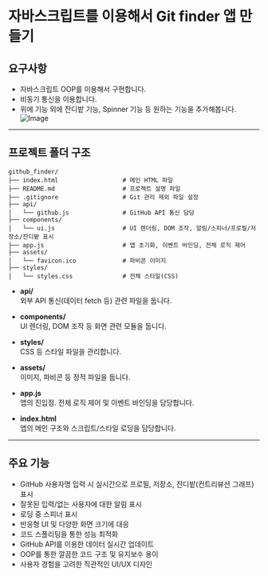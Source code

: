 # 자바스크립트를 이용해서 Git finder 앱 만들기

## 요구사항

- 자바스크립트 OOP를 이용해서 구현합니다.
- 비동기 통신을 이용합니다.
- 위에 기능 외에 잔디밭 기능, Spinner 기능 등 원하는 기능을 추가해봅니다.
  ![Image](https://github.com/user-attachments/assets/faf49069-4a58-439b-a068-f2b29b05a0dd)

---

## 프로젝트 폴더 구조

```
github_finder/
├── index.html                  # 메인 HTML 파일
├── README.md                   # 프로젝트 설명 파일
├── .gitignore                  # Git 관리 제외 파일 설정
├── api/
│   └── github.js               # GitHub API 통신 담당
├── components/
│   └── ui.js                   # UI 렌더링, DOM 조작, 알림/스피너/프로필/저장소/잔디밭 표시
├── app.js                      # 앱 초기화, 이벤트 바인딩, 전체 로직 제어
├── assets/
│   └── favicon.ico             # 파비콘 이미지
├── styles/
│   └── styles.css              # 전체 스타일(CSS)
```

- **api/**  
  외부 API 통신(데이터 fetch 등) 관련 파일을 둡니다.

- **components/**  
  UI 렌더링, DOM 조작 등 화면 관련 모듈을 둡니다.

- **styles/**  
  CSS 등 스타일 파일을 관리합니다.

- **assets/**  
  이미지, 파비콘 등 정적 파일을 둡니다.

- **app.js**  
  앱의 진입점. 전체 로직 제어 및 이벤트 바인딩을 담당합니다.

- **index.html**  
  앱의 메인 구조와 스크립트/스타일 로딩을 담당합니다.

---

## 주요 기능

- GitHub 사용자명 입력 시 실시간으로 프로필, 저장소, 잔디밭(컨트리뷰션 그래프) 표시
- 잘못된 입력/없는 사용자에 대한 알림 표시
- 로딩 중 스피너 표시
- 반응형 UI 및 다양한 화면 크기에 대응
- 코드 스플리팅을 통한 성능 최적화
- GitHub API를 이용한 데이터 실시간 업데이트
- OOP를 통한 깔끔한 코드 구조 및 유지보수 용이
- 사용자 경험을 고려한 직관적인 UI/UX 디자인
